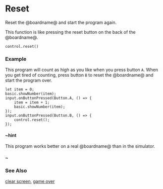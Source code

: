 # Reset

Reset the @boardname@ and start the program again.

This function is like pressing the reset button on the back of the @boardname@.

```sig
control.reset()
```

### Example

This program will count as high as you like when you press button `A`. When you get tired of counting, press button `B` to reset the @boardname@ and start the program over.

```blocks
let item = 0;
basic.showNumber(item);
input.onButtonPressed(Button.A, () => {
    item = item + 1;
    basic.showNumber(item);
});
input.onButtonPressed(Button.B, () => {
    control.reset();
});
```

#### ~hint

This program works better on a real @boardname@ than in the simulator.

#### ~

### See Also

[clear screen](/reference/basic/clear-screen), [game over](/reference/game/game-over)